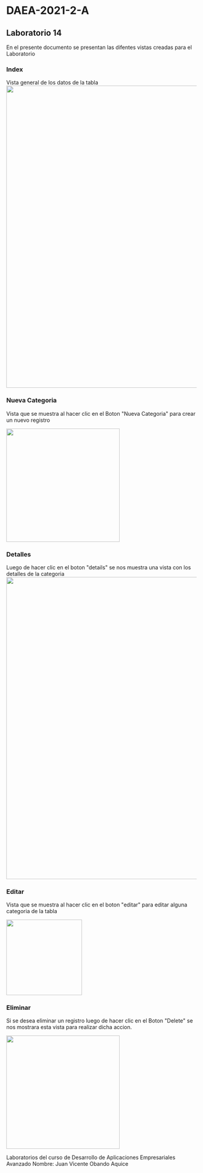 # DAEA-2021-2-A
## Laboratorio 14
En el presente documento se presentan las difentes vistas creadas para el Laboratorio
### Index
Vista general de los datos de la tabla
<img src="https://i.postimg.cc/Zqyc22ds/Lab14-ejem1.jpg" width="800">

### Nueva Categoria
Vista que se muestra al hacer clic en el Boton "Nueva Categoria" para crear un nuevo registro

<img src="https://i.postimg.cc/J4j0tqWD/Lab14-Nueva-Categoria.jpg" width="300">

### Detalles
Luego de hacer clic en el boton "details" se nos muestra una vista con los detalles de la categoria
<img src="https://i.postimg.cc/rFwxr3Q0/Lab14-Detalles.jpg" width="800">

### Editar
Vista que se muestra al hacer clic en el boton "editar" para editar alguna categoria de la tabla

<img src="https://i.postimg.cc/LXmnMgWY/Lab14-Editar.jpg" width="200">

### Eliminar
Si se desea eliminar un registro luego de hacer clic en el Boton "Delete" se nos mostrara esta vista
para realizar dicha accion.

<img src="https://i.postimg.cc/TYSMbynz/Lab14-Eliminar.jpg" width="300">

Laboratorios del curso de Desarrollo de Aplicaciones Empresariales Avanzado
Nombre: Juan Vicente Obando Aquice

